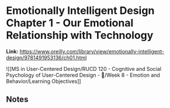 # Emotionally Intelligent Design Chapter 1 - Our Emotional Relationship with Technology
**Link:** https://www.oreilly.com/library/view/emotionally-intelligent-design/9781491953136/ch01.html

![[MS in User-Centered Design/RUCD 120 - Cognitive and Social Psychology of User-Centered Design - 💾/Week 8 - Emotion and Behavior/Learning Objectives]]

## Notes
